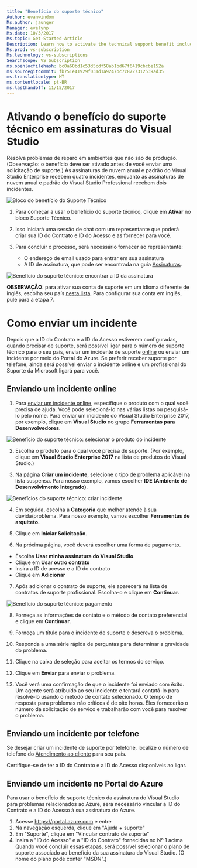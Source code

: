 ```yaml
---
title: "Benefício do suporte técnico"
Author: evanwindom
Ms.author: jaunger
Manager: evelynp
Ms.date: 10/3/2017
Ms.topic: Get-Started-Article
Description: Learn how to activate the technical support benefit included with your Visual Studio subscription.
Ms.prod: vs-subscription
Ms.technology: vs-subscriptions
Searchscope: VS Subscription
ms.openlocfilehash: bc0a60bd1c53d5cdf58ab1bd67f6419cbcbe152a
ms.sourcegitcommit: fb751e41929f031d1a9247bc7c8727312539ad35
ms.translationtype: HT
ms.contentlocale: pt-BR
ms.lasthandoff: 11/15/2017
---
```

# <a name="activating-the-technical-support-benefit-in-visual-studio-subscriptions"></a>Ativando o benefício do suporte técnico em assinaturas do Visual Studio

Resolva problemas de reparo em ambientes que não são de produção.  (Observação: o benefício deve ser ativado antes de você enviar uma solicitação de suporte.)  As assinaturas de nuvem anual e padrão do Visual Studio Enterprise recebem quatro incidentes, enquanto as assinaturas de nuvem anual e padrão do Visual Studio Professional recebem dois incidentes.  

![Bloco do benefício do Suporte Técnico](_img\vs-tech-support\vs-tech-support-tile.png)

1.  Para começar a usar o benefício do suporte técnico, clique em **Ativar** no bloco Suporte Técnico. 

2.  Isso iniciará uma sessão de chat com um representante que poderá criar sua ID do Contrato e ID do Acesso e as fornecer para você. 

3.  Para concluir o processo, será necessário fornecer ao representante:
    - O endereço de email usado para entrar em sua assinatura
    - A ID de assinatura, que pode ser encontrada na guia [Assinaturas](https://my.visualstudio.com/subscriptions). 

![Benefício do suporte técnico: encontrar a ID da assinatura](_img\vs-tech-support\vs-tech-support-subID-cropped.png)

**OBSERVAÇÃO:** para ativar sua conta de suporte em um idioma diferente de inglês, escolha seu país [nesta lista](http://support.microsoft.com/activatesupport).   Para configurar sua conta em inglês, pule para a etapa 7.

# <a name="how-to-submit-an-incident"></a>Como enviar um incidente
Depois que a ID do Contrato e a ID do Acesso estiverem configuradas, quando precisar de suporte, será possível ligar para o número de suporte técnico para o seu país, enviar um incidente de suporte [online](http://support.microsoft.com/oas/) ou enviar um incidente por meio do Portal do Azure.  Se preferir receber suporte por telefone, ainda será possível enviar o incidente online e um profissional do Suporte da Microsoft ligará para você.

## <a name="submitting-an-incident-online"></a>Enviando um incidente online
1.  Para [enviar um incidente online](http://support.microsoft.com/oas/), especifique o produto com o qual você precisa de ajuda.  Você pode selecioná-lo nas várias listas ou pesquisá-lo pelo nome.  Para enviar um incidente do Visual Studio Enterprise 2017, por exemplo, clique em **Visual Studio** no grupo **Ferramentas para Desenvolvedores**. 

![Benefício do suporte técnico: selecionar o produto do incidente](_img\vs-tech-support\vs-tech-support-select-product.png)

2.  Escolha o produto para o qual você precisa de suporte.  (Por exemplo, clique em **Visual Studio Enterprise 2017** na lista de produtos do Visual Studio.) 

3.  Na página **Criar um incidente**, selecione o tipo de problema aplicável na lista suspensa.  Para nosso exemplo, vamos escolher **IDE (Ambiente de Desenvolvimento Integrado)**.

![Benefícios do suporte técnico: criar incidente](_img\vs-tech-support\vs-tech-support-create-incident.png)

4.  Em seguida, escolha a **Categoria** que melhor atende à sua dúvida/problema.  Para nosso exemplo, vamos escolher **Ferramentas de arquiteto.**

5.  Clique em **Iniciar Solicitação**. 
 
6.  Na próxima página, você deverá escolher uma forma de pagamento.  
- Escolha **Usar minha assinatura do Visual Studio**. 
- Clique em **Usar outro contrato**
- Insira a ID de acesso e a ID do contrato
- Clique em **Adicionar**

7.  Após adicionar o contrato de suporte, ele aparecerá na lista de contratos de suporte profissional.  Escolha-o e clique em **Continuar**.
 
![Benefício do suporte técnico: pagamento](_img\vs-tech-support\vs-tech-support-payment.png)

8.  Forneça as informações de contato e o método de contato preferencial e clique em **Continuar**.  
 
9.  Forneça um título para o incidente de suporte e descreva o problema.  

10. Responda a uma série rápida de perguntas para determinar a gravidade do problema.  

11. Clique na caixa de seleção para aceitar os termos do serviço.

12. Clique em **Enviar** para enviar o problema.  
 
13. Você verá uma confirmação de que o incidente foi enviado com êxito.  Um agente será atribuído ao seu incidente e tentará contatá-lo para resolvê-lo usando o método de contato selecionado.  O tempo de resposta para problemas não críticos é de oito horas. Eles fornecerão o número da solicitação de serviço e trabalharão com você para resolver o problema. 

## <a name="submitting-an-incident-by-phone"></a>Enviando um incidente por telefone
Se desejar criar um incidente de suporte por telefone, localize o número de telefone do [Atendimento ao cliente](https://support.microsoft.com/help/13948/global-customer-service-phone-numbers) para seu país.  

Certifique-se de ter a ID do Contrato e a ID do Acesso disponíveis ao ligar. 

## <a name="submitting-an-incident-within-the-azure-portal"></a>Enviando um incidente no Portal do Azure
Para usar o benefício de suporte técnico da assinatura do Visual Studio para problemas relacionados ao Azure, será necessário vincular a ID do Contrato e a ID do Acesso à sua assinatura do Azure.  
1.  Acesse https://portal.azure.com e entre
2.  Na navegação esquerda, clique em "Ajuda + suporte"
3.  Em "Suporte", clique em "Vincular contrato de suporte"
4.  Insira a "ID do Acesso" e a "ID do Contrato" fornecidas no Nº 1 acima Quando você concluir essas etapas, será possível selecionar o plano de suporte associado ao benefício da sua assinatura do Visual Studio.  (O nome do plano pode conter "MSDN".)

 

